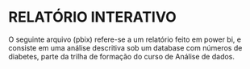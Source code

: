 

# RELATÓRIO INTERATIVO

O seguinte arquivo (pbix) refere-se a um relatório feito em power bi, e consiste em uma análise descritiva sob um database com números de diabetes, parte da trilha de formação do curso de Análise de dados.



